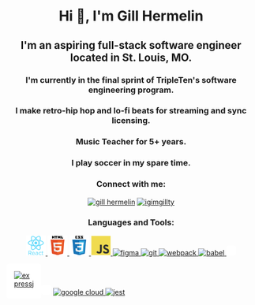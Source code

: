 <h1 align="center">Hi 👋, I'm Gill Hermelin</h1>
<h2 align="center">I'm an aspiring full-stack software engineer located in St. Louis, MO.</h2>
<h3 align="center">I'm currently in the final sprint of TripleTen's software engineering program.</h3>
<h3 align="center">I make retro-hip hop and lo-fi beats for streaming and sync licensing.</h3>
<h3 align="center">Music Teacher for 5+ years.</h3>
<h3 align="center">I play soccer in my spare time.</h3>
<h3 align="center">Connect with me:</h3>
<p align="center">
<a href="https://www.linkedin.com/in/gillty/" target="blank"><img align="center" src="https://raw.githubusercontent.com/rahuldkjain/github-profile-readme-generator/master/src/images/icons/Social/linked-in-alt.svg" alt="gill hermelin" height="30" width="40" /></a>
<a href="https://instagram.com/igimgillty" target="blank"><img align="center" src="https://raw.githubusercontent.com/rahuldkjain/github-profile-readme-generator/master/src/images/icons/Social/instagram.svg" alt="igimgillty" height="30" width="40" /></a>
</p>

<h3 align="center">Languages and Tools:</h3>
<p align="center">
  <a href="https://reactjs.org/" target="_blank" rel="noreferrer">
    <img src="https://raw.githubusercontent.com/devicons/devicon/master/icons/react/react-original-wordmark.svg" alt="react" width="40" height="40"/>
</a>
  <a href="https://www.w3.org/html/" target="_blank" rel="noreferrer">
    <img src="https://raw.githubusercontent.com/devicons/devicon/master/icons/html5/html5-original-wordmark.svg" alt="html5" width="40" height="40"/>
  </a>
  <a href="https://www.w3schools.com/css/" target="_blank" rel="noreferrer">
    <img src="https://raw.githubusercontent.com/devicons/devicon/master/icons/css3/css3-original-wordmark.svg" alt="css3" width="40" height="40"/>
  </a>
  <a href="https://developer.mozilla.org/en-US/docs/Web/JavaScript" target="_blank" rel="noreferrer">
    <img src="https://raw.githubusercontent.com/devicons/devicon/master/icons/javascript/javascript-original.svg" alt="javascript" width="40" height="40"/>
  </a>
  <a href="https://www.figma.com/" target="_blank" rel="noreferrer">
    <img src="https://www.vectorlogo.zone/logos/figma/figma-icon.svg" alt="figma" width="40" height="40"/>
  </a>
  <a href="https://git-scm.com/" target="_blank" rel="noreferrer">
    <img src="https://www.vectorlogo.zone/logos/git-scm/git-scm-icon.svg" alt="git" width="40" height="40"/>
  </a>
  <a href="https://webpack.js.org/" target="_blank" rel="noreferrer">
    <img src="https://raw.githubusercontent.com/webpack/media/master/logo/icon-square-big.png" alt="webpack" width="40" height="40"/>
  </a>
  <a href="https://babeljs.io/" target="_blank" rel="noreferrer">
    <img src="https://raw.githubusercontent.com/babel/logo/master/babel.png" alt="babel" width="40" height="40"/>
  </a>
 <a href="https://expressjs.com/" target="_blank" rel="noreferrer" style="display: inline-block; background-color: white; padding: 10px; border-radius: 5px;">
  <div style="display: inline-block; background-color: white; padding: 5px; border-radius: 5px;">
    <img src="https://www.vectorlogo.zone/logos/expressjs/expressjs-icon.svg" alt="expressjs" width="40" height="40" style="display: block;"/>
  </div>
</a>
<a href="https://cloud.google.com/" target="_blank" rel="noreferrer">
  <img src="https://www.vectorlogo.zone/logos/google_cloud/google_cloud-icon.svg" alt="google cloud" width="40" height="40"/>
</a>
<a href="https://jestjs.io/" target="_blank" rel="noreferrer">
  <img src="https://www.vectorlogo.zone/logos/jestjs/jestjs-icon.svg" alt="jest" width="40" height="40"/>
</a>
</p>
